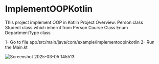 # ImplementOOPKotlin


This project implement OOP in Kotlin
Project Overview:
Person class
Student class which inhernt from Person 
Course Class 
Enum DepartmentType class 

1- Go to file app/src/main/java/com/example/implementoopinkotlin
2- Run the Main.kt


![Screenshot 2025-03-05 145513](https://github.com/user-attachments/assets/32869821-77f7-4d13-97f9-115aaddb4236)
